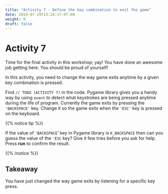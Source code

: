 ```yaml
---
title: "Activity 7 - Define the key combination to exit the game"
date: 2019-07-29T13:24:17-07:00
weight: 9
draft: false
---
```


# Activity 7
Time for the final activity in this workshop; yay! You have done an awesome job getting here. You should be proud of yourself!

In this activity, you need to change the way game exits anytime by a given key combination is pressed. 

Find `// TODO (ACTIVITY 7)` in the code. Pygame library gives you a handy way by using `event` to detect what keystrokes are being pressed anytime during the life of program. 
Currently the game exits by pressing the `'BACKSPACE'` key. Change it so the game exits when the  `'ESC'` key is pressed on the keyboard.

{{% notice tip %}}

If the value of `'BACKSPACE`' key in Pygame library is `K_BACKSPACE` then can you guess the value of the `'ESC` key? Give it few tries before you ask for help. 
Press **run** to confirm the result.

{{% /notice %}}

## Takeaway 
You have just changed the way game exits by listening for a specific key press.
